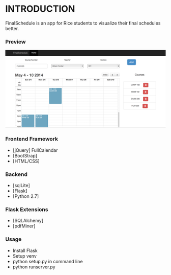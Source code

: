 # INTRODUCTION

FinalSchedule is an app for Rice students to visualize their final schedules better.

### Preview
![ScreenShot](https://github.com/RiceAppsSummer/FinalsCalendar/raw/master/app/static/finalSchedule.png)

### Frontend Framework
- [jQuery] FullCalendar
- [BootStrap]
- [HTML/CSS]

### Backend
- [sqlLite]
- [Flask]
- [Python 2.7]

### Flask Extensions
- [SQLAlchemy]
- [pdfMiner]

### Usage
- Install Flask
- Setup venv 
- python setup.py in command line
- python runserver.py

